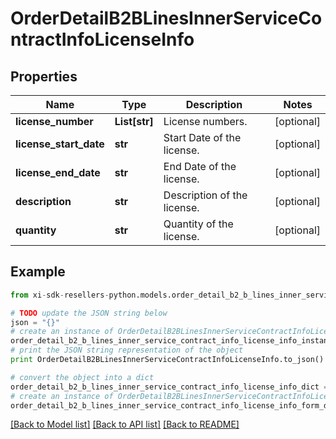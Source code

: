 # OrderDetailB2BLinesInnerServiceContractInfoLicenseInfo


## Properties

Name | Type | Description | Notes
------------ | ------------- | ------------- | -------------
**license_number** | **List[str]** | License numbers. | [optional] 
**license_start_date** | **str** | Start Date of the license. | [optional] 
**license_end_date** | **str** | End Date of the license. | [optional] 
**description** | **str** | Description of the license. | [optional] 
**quantity** | **str** | Quantity of the license. | [optional] 

## Example

```python
from xi-sdk-resellers-python.models.order_detail_b2_b_lines_inner_service_contract_info_license_info import OrderDetailB2BLinesInnerServiceContractInfoLicenseInfo

# TODO update the JSON string below
json = "{}"
# create an instance of OrderDetailB2BLinesInnerServiceContractInfoLicenseInfo from a JSON string
order_detail_b2_b_lines_inner_service_contract_info_license_info_instance = OrderDetailB2BLinesInnerServiceContractInfoLicenseInfo.from_json(json)
# print the JSON string representation of the object
print OrderDetailB2BLinesInnerServiceContractInfoLicenseInfo.to_json()

# convert the object into a dict
order_detail_b2_b_lines_inner_service_contract_info_license_info_dict = order_detail_b2_b_lines_inner_service_contract_info_license_info_instance.to_dict()
# create an instance of OrderDetailB2BLinesInnerServiceContractInfoLicenseInfo from a dict
order_detail_b2_b_lines_inner_service_contract_info_license_info_form_dict = order_detail_b2_b_lines_inner_service_contract_info_license_info.from_dict(order_detail_b2_b_lines_inner_service_contract_info_license_info_dict)
```
[[Back to Model list]](../README.md#documentation-for-models) [[Back to API list]](../README.md#documentation-for-api-endpoints) [[Back to README]](../README.md)


